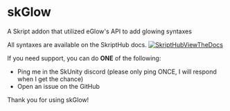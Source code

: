 # skGlow
A Skript addon that utilized eGlow's API to add glowing syntaxes

All syntaxes are available on the SkriptHub docs.
[![SkriptHubViewTheDocs](http://skripthub.net/static/addon/ViewTheDocsButton.png)](http://skripthub.net/docs/?addon=skGlow)

If you need support, you can do **ONE** of the following:
- Ping me in the SkUnity discord (please only ping ONCE, I will respond when I get the chance)
- Open an issue on the GitHub

Thank you for using skGlow!
